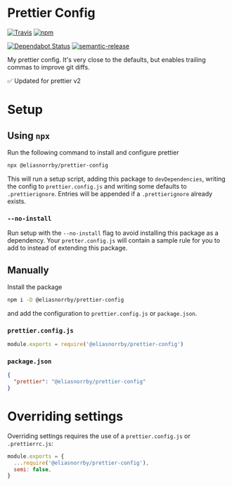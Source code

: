 # Prettier Config

[![Travis](https://img.shields.io/travis/com/eliasnorrby/prettier-config?style=for-the-badge)](https://travis-ci.com/eliasnorrby/prettier-config)
[![npm](https://img.shields.io/npm/v/@eliasnorrby/prettier-config?style=for-the-badge)](https://www.npmjs.com/package/@eliasnorrby/prettier-config)

[![Dependabot Status](https://api.dependabot.com/badges/status?host=github&repo=eliasnorrby/prettier-config)](https://dependabot.com)
[![semantic-release](https://img.shields.io/badge/%20%20%F0%9F%93%A6%F0%9F%9A%80-semantic--release-e10079.svg)](https://github.com/semantic-release/semantic-release)

My prettier config. It's very close to the defaults, but enables trailing commas
to improve git diffs.

:white_check_mark: Updated for prettier v2

# Setup

## Using `npx`

Run the following command to install and configure prettier

```sh
npx @eliasnorrby/prettier-config
```

This will run a setup script, adding this package to `devDependencies`, writing
the config to `prettier.config.js` and writing some defaults to
`.prettierignore`. Entries will be appended if a `.prettierignore` already
exists.

### `--no-install`

Run setup with the `--no-install` flag to avoid installing this package as a
dependency. Your `pretter.config.js` will contain a sample rule for you to add
to instead of extending this package.

## Manually

Install the package

```sh
npm i -D @eliasnorrby/prettier-config
```

and add the configuration to `prettier.config.js` or `package.json`.

### `prettier.config.js`

```js
module.exports = require('@eliasnorrby/prettier-config')
```

### `package.json`

```json
{
  "prettier": "@eliasnorrby/prettier-config"
}
```

# Overriding settings

Overriding settings requires the use of a `prettier.config.js` or
`.prettierrc.js`:

```js
module.exports = {
  ...require('@eliasnorrby/prettier-config'),
  semi: false,
}
```
